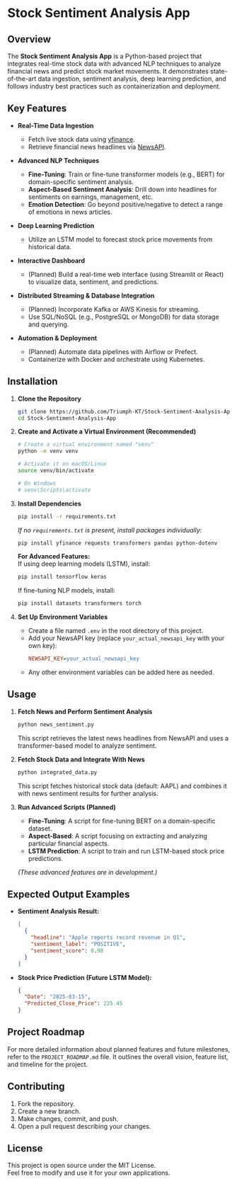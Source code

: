 # Stock Sentiment Analysis App

## Overview
The **Stock Sentiment Analysis App** is a Python-based project that integrates real-time stock data with advanced NLP techniques to analyze financial news and predict stock market movements. It demonstrates state-of-the-art data ingestion, sentiment analysis, deep learning prediction, and follows industry best practices such as containerization and deployment.

## Key Features
- **Real-Time Data Ingestion**  
  - Fetch live stock data using [yfinance](https://pypi.org/project/yfinance/).  
  - Retrieve financial news headlines via [NewsAPI](https://newsapi.org/).  

- **Advanced NLP Techniques**  
  - **Fine-Tuning**: Train or fine-tune transformer models (e.g., BERT) for domain-specific sentiment analysis.  
  - **Aspect-Based Sentiment Analysis**: Drill down into headlines for sentiments on earnings, management, etc.  
  - **Emotion Detection**: Go beyond positive/negative to detect a range of emotions in news articles.  

- **Deep Learning Prediction**  
  - Utilize an LSTM model to forecast stock price movements from historical data.

- **Interactive Dashboard**  
  - (Planned) Build a real-time web interface (using Streamlit or React) to visualize data, sentiment, and predictions.

- **Distributed Streaming & Database Integration**  
  - (Planned) Incorporate Kafka or AWS Kinesis for streaming.  
  - Use SQL/NoSQL (e.g., PostgreSQL or MongoDB) for data storage and querying.

- **Automation & Deployment**  
  - (Planned) Automate data pipelines with Airflow or Prefect.  
  - Containerize with Docker and orchestrate using Kubernetes.

## Installation

1. **Clone the Repository**  
   ```bash
   git clone https://github.com/Triumph-KT/Stock-Sentiment-Analysis-App.git
   cd Stock-Sentiment-Analysis-App
   ```

2. **Create and Activate a Virtual Environment (Recommended)**  
   ```bash
   # Create a virtual environment named "venv"
   python -m venv venv

   # Activate it on macOS/Linux
   source venv/bin/activate

   # On Windows
   # venv\Scripts\activate
   ```

3. **Install Dependencies**  
   ```bash
   pip install -r requirements.txt
   ```
   *If no `requirements.txt` is present, install packages individually:*  
   ```bash
   pip install yfinance requests transformers pandas python-dotenv
   ```

   **For Advanced Features:**  
   If using deep learning models (LSTM), install:
   ```bash
   pip install tensorflow keras
   ```
   If fine-tuning NLP models, install:
   ```bash
   pip install datasets transformers torch
   ```

4. **Set Up Environment Variables**  
   - Create a file named `.env` in the root directory of this project.
   - Add your NewsAPI key (replace `your_actual_newsapi_key` with your own key):  
     ```ini
     NEWSAPI_KEY=your_actual_newsapi_key
     ```
   - Any other environment variables can be added here as needed.

## Usage

1. **Fetch News and Perform Sentiment Analysis**  
   ```bash
   python news_sentiment.py
   ```
   This script retrieves the latest news headlines from NewsAPI and uses a transformer-based model to analyze sentiment.

2. **Fetch Stock Data and Integrate With News**  
   ```bash
   python integrated_data.py
   ```
   This script fetches historical stock data (default: AAPL) and combines it with news sentiment results for further analysis.

3. **Run Advanced Scripts (Planned)**  
   - **Fine-Tuning**: A script for fine-tuning BERT on a domain-specific dataset.  
   - **Aspect-Based**: A script focusing on extracting and analyzing particular financial aspects.  
   - **LSTM Prediction**: A script to train and run LSTM-based stock price predictions.  

   *(These advanced features are in development.)*

## Expected Output Examples

- **Sentiment Analysis Result:**  
  ```json
  [
    {
      "headline": "Apple reports record revenue in Q1",
      "sentiment_label": "POSITIVE",
      "sentiment_score": 0.98
    }
  ]
  ```

- **Stock Price Prediction (Future LSTM Model):**  
  ```json
  {
    "Date": "2025-03-15",
    "Predicted_Close_Price": 225.45
  }
  ```

## Project Roadmap
For more detailed information about planned features and future milestones, refer to the `PROJECT_ROADMAP.md` file. It outlines the overall vision, feature list, and timeline for the project.

## Contributing
1. Fork the repository.  
2. Create a new branch.  
3. Make changes, commit, and push.  
4. Open a pull request describing your changes.

## License
This project is open source under the MIT License.  
Feel free to modify and use it for your own applications.